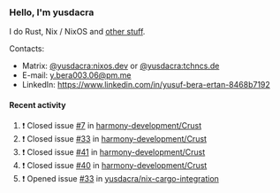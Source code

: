 ### Hello, I'm yusdacra

I do Rust, Nix / NixOS and [other stuff](https://yusdacra.gitlab.io/about).

Contacts:
- Matrix: [@yusdacra:nixos.dev](https://matrix.to/#/@yusdacra:nixos.dev) or [@yusdacra:tchncs.de](https://matrix.to/#/@yusdacra:tchncs.de)
- E-mail: y.bera003.06@pm.me
- LinkedIn: https://www.linkedin.com/in/yusuf-bera-ertan-8468b7192

#### Recent activity

<!--START_SECTION:activity-->
1. ❗️ Closed issue [#7](https://github.com/harmony-development/Crust/issues/7) in [harmony-development/Crust](https://github.com/harmony-development/Crust)
2. ❗️ Closed issue [#33](https://github.com/harmony-development/Crust/issues/33) in [harmony-development/Crust](https://github.com/harmony-development/Crust)
3. ❗️ Closed issue [#41](https://github.com/harmony-development/Crust/issues/41) in [harmony-development/Crust](https://github.com/harmony-development/Crust)
4. ❗️ Closed issue [#40](https://github.com/harmony-development/Crust/issues/40) in [harmony-development/Crust](https://github.com/harmony-development/Crust)
5. ❗️ Opened issue [#33](https://github.com/yusdacra/nix-cargo-integration/issues/33) in [yusdacra/nix-cargo-integration](https://github.com/yusdacra/nix-cargo-integration)
<!--END_SECTION:activity-->
